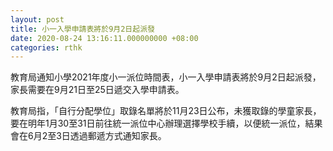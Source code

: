 ```yaml
---
layout: post
title: 小一入學申請表將於9月2日起派發
date: 2020-08-24 13:16:11.000000000 +08:00
categories: rthk
---
```


教育局通知小學2021年度小一派位時間表，小一入學申請表將於9月2日起派發，家長需要在9月21日至25日遞交入學申請表。

教育局指，「自行分配學位」取錄名單將於11月23日公布，未獲取錄的學童家長，要在明年1月30至31日前往統一派位中心辦理選擇學校手續，以便統一派位，結果會在6月2至3日透過郵遞方式通知家長。
